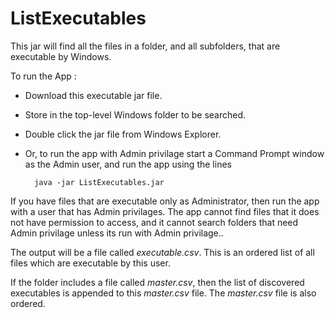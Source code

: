 # ListExecutables
This jar will find all the files in a folder, and all subfolders, that are executable by Windows.

To run the App :

- Download this executable jar file.
- Store in the top-level Windows folder to be searched.
- Double click the jar file from Windows Explorer.
- Or, to run the app with Admin privilage start a Command Prompt window as the Admin user, and run the app using the lines

        java -jar ListExecutables.jar
   
If you have files that are executable only as Administrator, then run the app with a user that has Admin privilages. The app cannot find files that it does not have permission to access, and it cannot search folders that need Admin privilage unless its run with Admin privilage..

The output will be a file called *executable.csv*. This is an ordered list of all files which are executable by this user.

If the folder includes a file called *master.csv*, then the list of discovered executables is appended to this *master.csv* file.
The *master.csv* file is also ordered.

